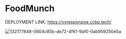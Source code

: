 # FoodMunch

DEPLOYMENT LINK: https://vvresponsive.ccbp.tech/

![132177848-0804c85b-de72-4f61-9af0-0ab959250e5a](https://github.com/user-attachments/assets/c03bf8ee-68af-4773-8e42-8ef60a589abc)
